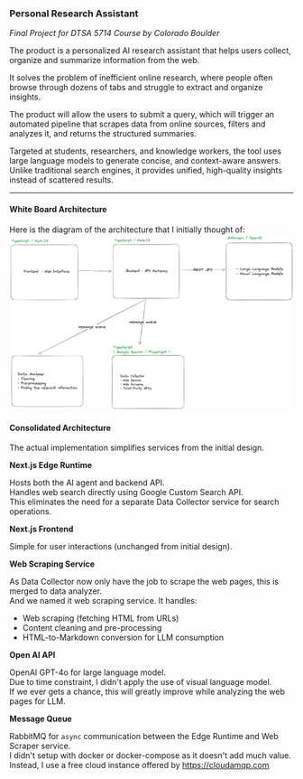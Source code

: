 ### Personal Research Assistant

*Final Project for DTSA 5714 Course by Colorado Boulder*

The product is a personalized AI research assistant that helps users collect, organize and summarize information from the web.

It solves the problem of inefficient online research, where people often browse through dozens of tabs and struggle to extract and organize insights.

The product will allow the users to submit a query, which will trigger an automated pipeline that scrapes data from online sources, filters and analyzes it, and returns the structured summaries.

Targeted at students, researchers, and knowledge workers, the tool uses large language models to generate concise, and context-aware answers. Unlike traditional search engines, it provides unified, high-quality insights instead of scattered results.

----

#### White Board Architecture 

Here is the diagram of the architecture that I initially thought of:
![Architecture Diagram](./assets/whiteboard-architecture.png)

#### Consolidated Architecture

The actual implementation simplifies services from the initial design.

**Next.js Edge Runtime**

Hosts both the AI agent and backend API. <br/>
Handles web search directly using Google Custom Search API. <br/>
This eliminates the need for a separate Data Collector service for search operations.

**Next.js Frontend**

Simple for user interactions (unchanged from initial design).

**Web Scraping Service**

As Data Collector now only have the job to scrape the web pages, this is merged to data analyzer. <br/>
And we named it web scraping service.  It handles:
- Web scraping (fetching HTML from URLs)
- Content cleaning and pre-processing
- HTML-to-Markdown conversion for LLM consumption

**Open AI API**

OpenAI GPT-4o for large language model. <br/>
Due to time constraint, I didn't apply the use of visual language model. <br/>
If we ever gets a chance, this will greatly improve while analyzing the web pages for LLM.

**Message Queue**

RabbitMQ for `async` communication between the Edge Runtime and Web Scraper service. <br/>
I didn't setup with docker or docker-compose as it doesn't add much value. <br/>
Instead, I use a free cloud instance offered by https://cloudamqp.com